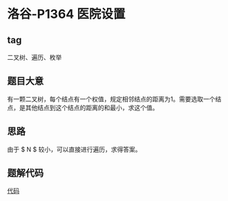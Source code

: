 # 洛谷-P1364 医院设置

## tag

二叉树、遍历、枚举

## 题目大意

有一颗二叉树，每个结点有一个权值，规定相邻结点的距离为1。需要选取一个结点，是其他结点到这个结点的距离的和最小，求这个值。

## 思路

由于 $ N $ 较小，可以直接进行遍历，求得答案。

## 题解代码

[代码](main.cpp)